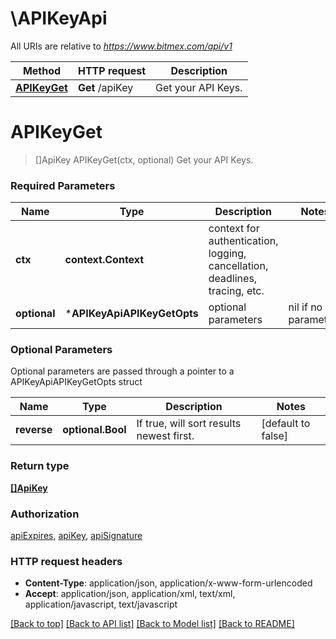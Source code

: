 # \APIKeyApi

All URIs are relative to *https://www.bitmex.com/api/v1*

Method | HTTP request | Description
------------- | ------------- | -------------
[**APIKeyGet**](APIKeyApi.md#APIKeyGet) | **Get** /apiKey | Get your API Keys.


# **APIKeyGet**
> []ApiKey APIKeyGet(ctx, optional)
Get your API Keys.

### Required Parameters

Name | Type | Description  | Notes
------------- | ------------- | ------------- | -------------
 **ctx** | **context.Context** | context for authentication, logging, cancellation, deadlines, tracing, etc.
 **optional** | ***APIKeyApiAPIKeyGetOpts** | optional parameters | nil if no parameters

### Optional Parameters
Optional parameters are passed through a pointer to a APIKeyApiAPIKeyGetOpts struct

Name | Type | Description  | Notes
------------- | ------------- | ------------- | -------------
 **reverse** | **optional.Bool**| If true, will sort results newest first. | [default to false]

### Return type

[**[]ApiKey**](APIKey.md)

### Authorization

[apiExpires](../README.md#apiExpires), [apiKey](../README.md#apiKey), [apiSignature](../README.md#apiSignature)

### HTTP request headers

 - **Content-Type**: application/json, application/x-www-form-urlencoded
 - **Accept**: application/json, application/xml, text/xml, application/javascript, text/javascript

[[Back to top]](#) [[Back to API list]](../README.md#documentation-for-api-endpoints) [[Back to Model list]](../README.md#documentation-for-models) [[Back to README]](../README.md)

